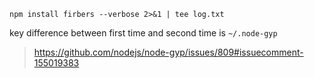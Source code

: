 `npm install firbers --verbose 2>&1 | tee log.txt`

key difference between first time and second time is `~/.node-gyp`
> https://github.com/nodejs/node-gyp/issues/809#issuecomment-155019383